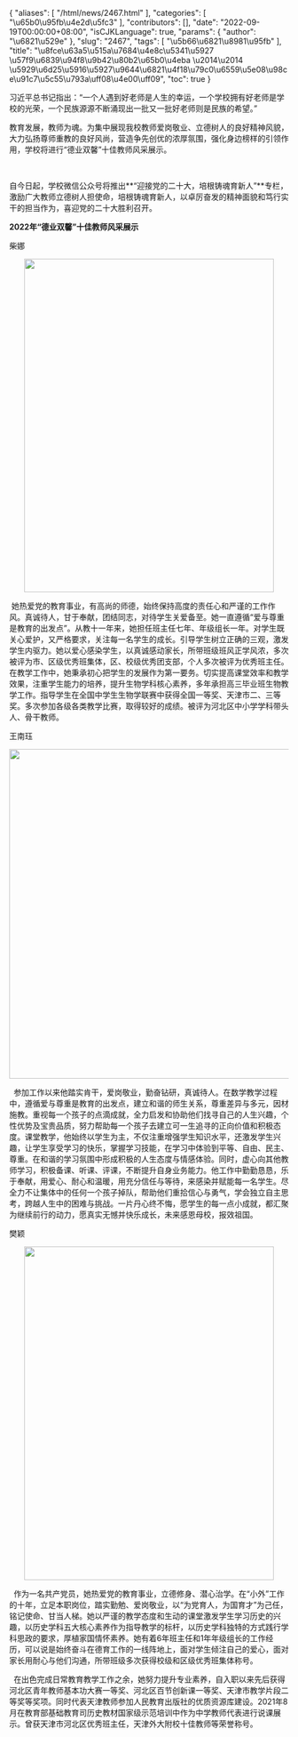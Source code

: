 {
    "aliases": [
        "/html/news/2467.html"
    ],
    "categories": [
        "\u65b0\u95fb\u4e2d\u5fc3"
    ],
    "contributors": [],
    "date": "2022-09-19T00:00:00+08:00",
    "isCJKLanguage": true,
    "params": {
        "author": "\u6821\u529e"
    },
    "slug": "2467",
    "tags": [
        "\u5b66\u6821\u8981\u95fb"
    ],
    "title": "\u8fce\u63a5\u515a\u7684\u4e8c\u5341\u5927 \u57f9\u6839\u94f8\u9b42\u80b2\u65b0\u4eba \u2014\u2014 \u5929\u6d25\u5916\u5927\u9644\u6821\u4f18\u79c0\u6559\u5e08\u98ce\u91c7\u5c55\u793a\uff08\u4e00\uff09",
    "toc": true
}

习近平总书记指出：“一个人遇到好老师是人生的幸运，一个学校拥有好老师是学校的光荣，一个民族源源不断涌现出一批又一批好老师则是民族的希望。”




  





教育发展，教师为魂。为集中展现我校教师爱岗敬业、立德树人的良好精神风貌，大力弘扬尊师重教的良好风尚，营造争先创优的浓厚氛围，强化身边榜样的引领作用，学校将进行“德业双馨”十佳教师风采展示。  






 




自今日起，学校微信公众号将推出**“迎接党的二十大，培根铸魂育新人”**专栏，激励广大教师立德树人担使命，培根铸魂育新人，以卓厉奋发的精神面貌和笃行实干的担当作为，喜迎党的二十大胜利召开。  






  





  





**2022年“德业双馨”十佳教师风采展示**









柴娜





<img
    src="https://cdn.tfls.online/mirror/full/494d1513b286a1f77aaca52515acd1e1ac7731c7.jpg"
    style="display:block;margin-left:auto;margin-right:auto;"
    decoding="async"
    fetchpriority="auto"
    loading="lazy"
    height="600"
    width="450"
/>  











 她热爱党的教育事业，有高尚的师德，始终保持高度的责任心和严谨的工作作风。真诚待人，甘于奉献，团结同志，对待学生关爱备至。她一直遵循“爱与尊重是教育的出发点”。从教十一年来，她担任班主任七年、年级组长一年。对学生既关心爱护，又严格要求，关注每一名学生的成长。引导学生树立正确的三观，激发学生内驱力。她以爱心感染学生，以真诚感动家长，所带班级班风正学风浓，多次被评为市、区级优秀班集体，区、校级优秀团支部，个人多次被评为优秀班主任。在教学工作中，她秉承初心把学生的发展作为第一要务。切实提高课堂效率和教学效果，注重学生能力的培养，提升生物学科核心素养，多年承担高三毕业班生物教学工作。指导学生在全国中学生生物学联赛中获得全国一等奖、天津市二、三等奖。多次参加各级各类教学比赛，取得较好的成绩。被评为河北区中小学学科带头人、骨干教师。




  





王南珏





<img
    src="https://cdn.tfls.online/mirror/full/d40e5a037c125848e38c0beff8666c36c2afd690.jpg"
    style="display:block;margin-left:auto;margin-right:auto;"
    decoding="async"
    fetchpriority="auto"
    loading="lazy"
    height="593"
    width="600"
/>




  参加工作以来他踏实肯干，爱岗敬业，勤奋钻研，真诚待人。在数学教学过程中，遵循爱与尊重是教育的出发点，建立和谐的师生关系，尊重差异与多元，因材施教。重视每一个孩子的点滴成就，全力启发和协助他们找寻自己的人生兴趣，个性优势及宝贵品质，努力帮助每一个孩子去建立可一生追寻的正向价值和积极态度。课堂教学，他始终以学生为主，不仅注重增强学生知识水平，还激发学生兴趣，让学生享受学习的快乐，掌握学习技能，在学习中体验到平等、自由、民主、尊重。在和谐的学习氛围中形成积极的人生态度与情感体验。同时，虚心向其他教师学习，积极备课、听课、评课，不断提升自身业务能力。他工作中勤勤恳恳，乐于奉献，用爱心、耐心和温暖，用充分信任与等待，来感染并赋能每一名学生。尽全力不让集体中的任何一个孩子掉队，帮助他们重拾信心与勇气，学会独立自主思考，跨越人生中的困难与挑战。一片丹心终不悔，愿学生的每一点小成就，都汇聚为继续前行的动力，愿真实无憾并快乐成长，未来感恩母校，报效祖国。




  





樊颖





<img
    src="https://cdn.tfls.online/mirror/full/fb4256623239fa2210f0b95f3479a2ebdf9a13b3.jpg"
    style="display:block;margin-left:auto;margin-right:auto;"
    decoding="async"
    fetchpriority="auto"
    loading="lazy"
    height="600"
    width="450"
/>  






  作为一名共产党员，她热爱党的教育事业，立德修身、潜心治学。在“小外”工作的十年，立足本职岗位，踏实勤勉、爱岗敬业，以“为党育人，为国育才”为己任，铭记使命、甘当人梯。她以严谨的教学态度和生动的课堂激发学生学习历史的兴趣，以历史学科五大核心素养作为指导教学的标杆，以历史学科独特的方式践行学科思政的要求，厚植家国情怀素养。她有着6年班主任和1年年级组长的工作经历，可以说是始终奋斗在德育工作的一线阵地上，面对学生倾注自己的爱心，面对家长用耐心与他们沟通，所带班级多次获得校级和区级优秀班集体称号。




  在出色完成日常教育教学工作之余，她努力提升专业素养，自入职以来先后获得河北区青年教师基本功大赛一等奖、河北区百节创新课一等奖、天津市教学片段二等奖等奖项。同时代表天津教师参加人民教育出版社的优质资源库建设。2021年8月在教育部基础教育司历史教材国家级示范培训中作为中学教师代表进行说课展示。曾获天津市河北区优秀班主任，天津外大附校十佳教师等荣誉称号。




  






  



